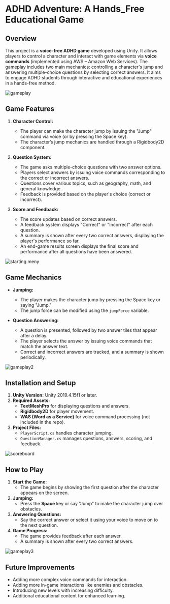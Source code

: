 # ADHD Adventure: A Hands_Free Educational Game

## Overview
This project is a **voice-free ADHD game** developed using Unity. It allows players to control a character and interact with game elements via **voice commands** (implemented using AWS – Amazon Web Services). The gameplay includes two main mechanics: controlling a character's jump and answering multiple-choice questions by selecting correct answers. It aims to engage ADHD students through interactive and educational experiences in a hands-free method.

![gameplay](https://github.com/user-attachments/assets/52cdbe78-0775-4cab-874e-d33545449006)


## Game Features
1. **Character Control:**
   - The player can make the character jump by issuing the "Jump" command via voice (or by pressing the Space key).
   - The character’s jump mechanics are handled through a Rigidbody2D component.

2. **Question System:**
   - The game asks multiple-choice questions with two answer options.
   - Players select answers by issuing voice commands corresponding to the correct or incorrect answers.
   - Questions cover various topics, such as geography, math, and general knowledge.
   - Feedback is provided based on the player's choice (correct or incorrect).

3. **Score and Feedback:**
   - The score updates based on correct answers.
   - A feedback system displays "Correct" or "Incorrect" after each question.
   - A summary is shown after every two correct answers, displaying the player's performance so far.
   - An end-game results screen displays the final score and performance after all questions have been answered.

![starting meny](https://github.com/user-attachments/assets/e7c39c8e-4f61-4f85-b68a-1810158d3196)


## Game Mechanics
- **Jumping:**
  - The player makes the character jump by pressing the Space key or saying "Jump."
  - The jump force can be modified using the `jumpForce` variable.
  
- **Question Answering:**
  - A question is presented, followed by two answer tiles that appear after a delay.
  - The player selects the answer by issuing voice commands that match the answer text.
  - Correct and incorrect answers are tracked, and a summary is shown periodically.

![gameplay2](https://github.com/user-attachments/assets/903f3c39-8fe1-4836-97fb-de573870a48d)


## Installation and Setup
1. **Unity Version:** Unity 2019.4.15f1 or later.
2. **Required Assets:**
   - **TextMeshPro** for displaying questions and answers.
   - **Rigidbody2D** for player movement.
   - **WAS (Word as a Service)** for voice command processing (not included in the repo).
3. **Project Files:**
   - `PlayerScript.cs` handles character jumping.
   - `QuestionManager.cs` manages questions, answers, scoring, and feedback.

![scoreboard](https://github.com/user-attachments/assets/b424d208-9477-4704-8ec6-c5c3c1d1fb66)


## How to Play
1. **Start the Game:**
   - The game begins by showing the first question after the character appears on the screen.
2. **Jumping:**
   - Press the **Space** key or say "Jump" to make the character jump over obstacles.
3. **Answering Questions:**
   - Say the correct answer or select it using your voice to move on to the next question.
4. **Game Progress:**
   - The game provides feedback after each answer.
   - A summary is shown after every two correct answers.

![gameplay3](https://github.com/user-attachments/assets/5c5641a1-250e-468b-9b5d-8cbbd8730be1)


## Future Improvements
- Adding more complex voice commands for interaction.
- Adding more in-game interactions like enemies and obstacles.
- Introducing new levels with increasing difficulty.
- Additional educational content for enhanced learning.



